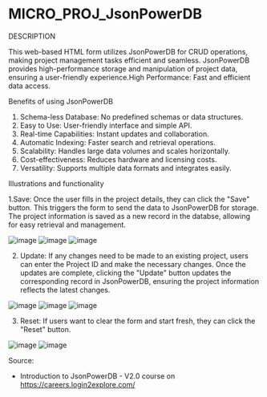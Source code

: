 # MICRO_PROJ_JsonPowerDB
DESCRIPTION

This web-based HTML form utilizes JsonPowerDB for CRUD operations, making project management tasks efficient and seamless. JsonPowerDB provides high-performance storage and manipulation of project data, ensuring a user-friendly experience.High Performance: Fast and efficient data access.

Benefits of using JsonPowerDB
1.	Schema-less Database: No predefined schemas or data structures.
2.	Easy to Use: User-friendly interface and simple API.
3.	Real-time Capabilities: Instant updates and collaboration.
4.	Automatic Indexing: Faster search and retrieval operations.
5.	Scalability: Handles large data volumes and scales horizontally.
6.	Cost-effectiveness: Reduces hardware and licensing costs.
7.	Versatility: Supports multiple data formats and integrates easily.

Illustrations and functionality

1.Save:
Once the user fills in the project details, they can click the "Save" button. This triggers the form to send the data to JsonPowerDB for storage. The project information is saved as a new record in the databse, allowing for easy retrieval and management.

![image](https://github.com/tulasinayak/MICRO_PROJ_JsonPowerDB/assets/92245391/f71020c4-ed89-4277-9ecb-b2a94fb86355)
![image](https://github.com/tulasinayak/MICRO_PROJ_JsonPowerDB/assets/92245391/f6681026-8f33-48ec-b2e4-fd57a1af83de)
![image](https://github.com/tulasinayak/MICRO_PROJ_JsonPowerDB/assets/92245391/ab1b4121-2311-46b0-a140-88555f8e0df8)

2. Update:
If any changes need to be made to an existing project, users can enter the Project ID and make the necessary changes. Once the updates are complete, clicking the "Update" button updates the corresponding record in JsonPowerDB, ensuring the project information reflects the latest changes.

![image](https://github.com/tulasinayak/MICRO_PROJ_JsonPowerDB/assets/92245391/ab0c0889-746e-43ef-b55d-0418c52cef4a)
![image](https://github.com/tulasinayak/MICRO_PROJ_JsonPowerDB/assets/92245391/78a75cd3-d6f2-4755-8902-d3463a4833aa)
![image](https://github.com/tulasinayak/MICRO_PROJ_JsonPowerDB/assets/92245391/e80fa067-f91c-450b-bbf0-8fe28512f68e)

3. Reset:
If users want to clear the form and start fresh, they can click the "Reset" button.

![image](https://github.com/tulasinayak/MICRO_PROJ_JsonPowerDB/assets/92245391/a5f18a6e-d72d-426f-aaaf-b1ec44fad388)
![image](https://github.com/tulasinayak/MICRO_PROJ_JsonPowerDB/assets/92245391/f530e93f-3f42-4bf0-8f5f-87c50a2669a6)

Source:
* Introduction to JsonPowerDB - V2.0 course on https://careers.login2explore.com/







